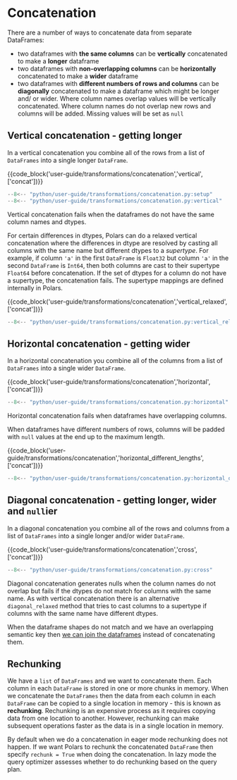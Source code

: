 # Concatenation

There are a number of ways to concatenate data from separate DataFrames:

- two dataframes with **the same columns** can be **vertically** concatenated to make a **longer** dataframe
- two dataframes with **non-overlapping columns** can be **horizontally** concatenated to make a **wider** dataframe
- two dataframes with **different numbers of rows and columns** can be **diagonally** concatenated to make a dataframe which might be longer and/ or wider. Where column names overlap values will be vertically concatenated. Where column names do not overlap new rows and columns will be added. Missing values will be set as `null`

## Vertical concatenation - getting longer

In a vertical concatenation you combine all of the rows from a list of `DataFrames` into a single longer `DataFrame`.

{{code_block('user-guide/transformations/concatenation','vertical',['concat'])}}

```python exec="on" result="text" session="user-guide/transformations/concatenation"
--8<-- "python/user-guide/transformations/concatenation.py:setup"
--8<-- "python/user-guide/transformations/concatenation.py:vertical"
```

Vertical concatenation fails when the dataframes do not have the same column names and dtypes.

For certain differences in dtypes, Polars can do a relaxed vertical concatenation where the differences in dtype are resolved by casting all columns with the same name but different dtypes to a _supertype_. For example, if column `'a'` in the first `DataFrame` is `Float32` but column `'a'` in the second `DataFrame` is `Int64`, then both columns are cast to their supertype `Float64` before concatenation. If the set of dtypes for a column do not have a supertype, the concatenation fails. The supertype mappings are defined internally in Polars.

{{code_block('user-guide/transformations/concatenation','vertical_relaxed',['concat'])}}

```python exec="on" result="text" session="user-guide/transformations/concatenation"
--8<-- "python/user-guide/transformations/concatenation.py:vertical_relaxed"
```

## Horizontal concatenation - getting wider

In a horizontal concatenation you combine all of the columns from a list of `DataFrames` into a single wider `DataFrame`.

{{code_block('user-guide/transformations/concatenation','horizontal',['concat'])}}

```python exec="on" result="text" session="user-guide/transformations/concatenation"
--8<-- "python/user-guide/transformations/concatenation.py:horizontal"
```

Horizontal concatenation fails when dataframes have overlapping columns.

When dataframes have different numbers of rows,
columns will be padded with `null` values at the end up to the maximum length.

{{code_block('user-guide/transformations/concatenation','horizontal_different_lengths',['concat'])}}

```python exec="on" result="text" session="user-guide/transformations/concatenation"
--8<-- "python/user-guide/transformations/concatenation.py:horizontal_different_lengths"
```

## Diagonal concatenation - getting longer, wider and `null`ier

In a diagonal concatenation you combine all of the rows and columns from a list of `DataFrames` into a single longer and/or wider `DataFrame`.

{{code_block('user-guide/transformations/concatenation','cross',['concat'])}}

```python exec="on" result="text" session="user-guide/transformations/concatenation"
--8<-- "python/user-guide/transformations/concatenation.py:cross"
```

Diagonal concatenation generates nulls when the column names do not overlap but fails if the dtypes do not match for columns with the same name. As with vertical concatenation there is an alternative `diagonal_relaxed` method that tries to cast columns to a supertype if columns with the same name have different dtypes.

When the dataframe shapes do not match and we have an overlapping semantic key then [we can join the dataframes](joins.md) instead of concatenating them.

## Rechunking

We have a `list` of `DataFrames` and we want to concatenate them. Each column in each `DataFrame` is stored in one or more chunks in memory. When we concatenate the `DataFrames` then the data from each column in each `DataFrame` can be copied to a single location in memory - this is known as **rechunking**. Rechunking is an expensive process as it requires copying data from one location to another. However, rechunking can make subsequent operations faster as the data is in a single location in memory.

By default when we do a concatenation in eager mode rechunking does not happen. If we want Polars to rechunk the concatenated `DataFrame` then specify `rechunk = True` when doing the concatenation. In lazy mode the query optimizer assesses whether to do rechunking based on the query plan.
